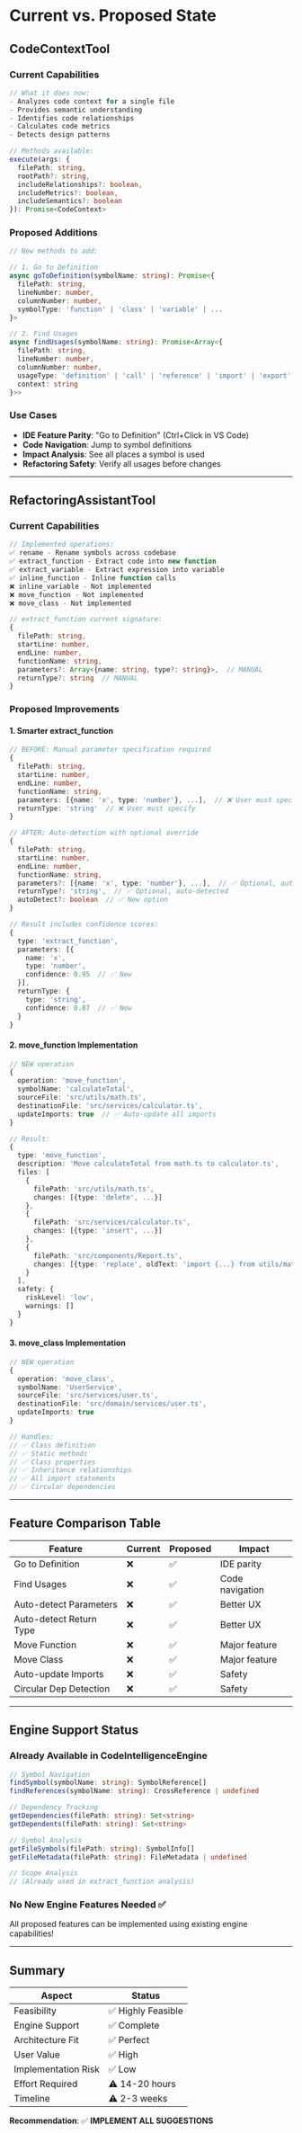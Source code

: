 # Current vs. Proposed State

## CodeContextTool

### Current Capabilities
```typescript
// What it does now:
- Analyzes code context for a single file
- Provides semantic understanding
- Identifies code relationships
- Calculates code metrics
- Detects design patterns

// Methods available:
execute(args: {
  filePath: string,
  rootPath?: string,
  includeRelationships?: boolean,
  includeMetrics?: boolean,
  includeSemantics?: boolean
}): Promise<CodeContext>
```

### Proposed Additions
```typescript
// New methods to add:

// 1. Go to Definition
async goToDefinition(symbolName: string): Promise<{
  filePath: string,
  lineNumber: number,
  columnNumber: number,
  symbolType: 'function' | 'class' | 'variable' | ...
}>

// 2. Find Usages
async findUsages(symbolName: string): Promise<Array<{
  filePath: string,
  lineNumber: number,
  columnNumber: number,
  usageType: 'definition' | 'call' | 'reference' | 'import' | 'export',
  context: string
}>>
```

### Use Cases
- **IDE Feature Parity**: "Go to Definition" (Ctrl+Click in VS Code)
- **Code Navigation**: Jump to symbol definitions
- **Impact Analysis**: See all places a symbol is used
- **Refactoring Safety**: Verify all usages before changes

---

## RefactoringAssistantTool

### Current Capabilities
```typescript
// Implemented operations:
✅ rename - Rename symbols across codebase
✅ extract_function - Extract code into new function
✅ extract_variable - Extract expression into variable
✅ inline_function - Inline function calls
❌ inline_variable - Not implemented
❌ move_function - Not implemented
❌ move_class - Not implemented

// extract_function current signature:
{
  filePath: string,
  startLine: number,
  endLine: number,
  functionName: string,
  parameters?: Array<{name: string, type?: string}>,  // MANUAL
  returnType?: string  // MANUAL
}
```

### Proposed Improvements

#### 1. Smarter extract_function
```typescript
// BEFORE: Manual parameter specification required
{
  filePath: string,
  startLine: number,
  endLine: number,
  functionName: string,
  parameters: [{name: 'x', type: 'number'}, ...],  // ❌ User must specify
  returnType: 'string'  // ❌ User must specify
}

// AFTER: Auto-detection with optional override
{
  filePath: string,
  startLine: number,
  endLine: number,
  functionName: string,
  parameters?: [{name: 'x', type: 'number'}, ...],  // ✅ Optional, auto-detected
  returnType?: 'string',  // ✅ Optional, auto-detected
  autoDetect?: boolean  // ✅ New option
}

// Result includes confidence scores:
{
  type: 'extract_function',
  parameters: [{
    name: 'x',
    type: 'number',
    confidence: 0.95  // ✅ New
  }],
  returnType: {
    type: 'string',
    confidence: 0.87  // ✅ New
  }
}
```

#### 2. move_function Implementation
```typescript
// NEW operation
{
  operation: 'move_function',
  symbolName: 'calculateTotal',
  sourceFile: 'src/utils/math.ts',
  destinationFile: 'src/services/calculator.ts',
  updateImports: true  // ✅ Auto-update all imports
}

// Result:
{
  type: 'move_function',
  description: 'Move calculateTotal from math.ts to calculator.ts',
  files: [
    {
      filePath: 'src/utils/math.ts',
      changes: [{type: 'delete', ...}]
    },
    {
      filePath: 'src/services/calculator.ts',
      changes: [{type: 'insert', ...}]
    },
    {
      filePath: 'src/components/Report.ts',
      changes: [{type: 'replace', oldText: 'import {...} from utils/math', newText: 'import {...} from services/calculator'}]
    }
  ],
  safety: {
    riskLevel: 'low',
    warnings: []
  }
}
```

#### 3. move_class Implementation
```typescript
// NEW operation
{
  operation: 'move_class',
  symbolName: 'UserService',
  sourceFile: 'src/services/user.ts',
  destinationFile: 'src/domain/services/user.ts',
  updateImports: true
}

// Handles:
// ✅ Class definition
// ✅ Static methods
// ✅ Class properties
// ✅ Inheritance relationships
// ✅ All import statements
// ✅ Circular dependencies
```

---

## Feature Comparison Table

| Feature | Current | Proposed | Impact |
|---------|---------|----------|--------|
| Go to Definition | ❌ | ✅ | IDE parity |
| Find Usages | ❌ | ✅ | Code navigation |
| Auto-detect Parameters | ❌ | ✅ | Better UX |
| Auto-detect Return Type | ❌ | ✅ | Better UX |
| Move Function | ❌ | ✅ | Major feature |
| Move Class | ❌ | ✅ | Major feature |
| Auto-update Imports | ❌ | ✅ | Safety |
| Circular Dep Detection | ❌ | ✅ | Safety |

---

## Engine Support Status

### Already Available in CodeIntelligenceEngine

```typescript
// Symbol Navigation
findSymbol(symbolName: string): SymbolReference[]
findReferences(symbolName: string): CrossReference | undefined

// Dependency Tracking
getDependencies(filePath: string): Set<string>
getDependents(filePath: string): Set<string>

// Symbol Analysis
getFileSymbols(filePath: string): SymbolInfo[]
getFileMetadata(filePath: string): FileMetadata | undefined

// Scope Analysis
// (Already used in extract_function analysis)
```

### No New Engine Features Needed ✅

All proposed features can be implemented using existing engine capabilities!

---

## Summary

| Aspect | Status |
|--------|--------|
| Feasibility | ✅ Highly Feasible |
| Engine Support | ✅ Complete |
| Architecture Fit | ✅ Perfect |
| User Value | ✅ High |
| Implementation Risk | ✅ Low |
| Effort Required | ⚠️ 14-20 hours |
| Timeline | ⚠️ 2-3 weeks |

**Recommendation**: ✅ **IMPLEMENT ALL SUGGESTIONS**

